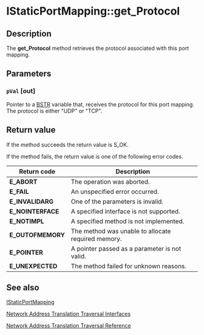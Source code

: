 # IStaticPortMapping::get_Protocol

## Description

The
**get_Protocol** method retrieves the protocol associated with this port mapping.

## Parameters

### `pVal` [out]

Pointer to a
[BSTR](https://learn.microsoft.com/previous-versions/windows/desktop/automat/bstr) variable that, receives the protocol for this port mapping. The protocol is either "UDP" or "TCP".

## Return value

If the method succeeds the return value is S_OK.

If the method fails, the return value is one of the following error codes.

| Return code | Description |
| --- | --- |
| **E_ABORT** | The operation was aborted. |
| **E_FAIL** | An unspecified error occurred. |
| **E_INVALIDARG** | One of the parameters is invalid. |
| **E_NOINTERFACE** | A specified interface is not supported. |
| **E_NOTIMPL** | A specified method is not implemented. |
| **E_OUTOFMEMORY** | The method was unable to allocate required memory. |
| **E_POINTER** | A pointer passed as a parameter is not valid. |
| **E_UNEXPECTED** | The method failed for unknown reasons. |

## See also

[IStaticPortMapping](https://learn.microsoft.com/previous-versions/windows/desktop/api/natupnp/nn-natupnp-istaticportmapping)

[Network Address Translation Traversal Interfaces](https://learn.microsoft.com/previous-versions/windows/desktop/ics/network-address-translation-traversal-interfaces)

[Network Address Translation Traversal Reference](https://learn.microsoft.com/previous-versions/windows/desktop/ics/network-address-translation-traversal-reference)